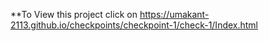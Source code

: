 **To View this project click on https://umakant-2113.github.io/checkpoints/checkpoint-1/check-1/Index.html
